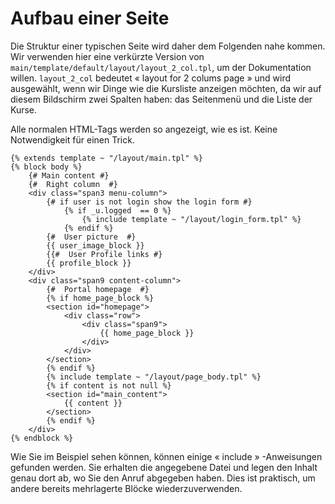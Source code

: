 
# Aufbau einer Seite

Die Struktur einer typischen Seite wird daher dem Folgenden nahe kommen. Wir verwenden hier eine verkürzte Version von `main/template/default/layout/layout_2_col.tpl`, um der Dokumentation willen. `layout_2_col` bedeutet « layout for 2 colums page » und wird ausgewählt, wenn wir Dinge wie die Kursliste anzeigen möchten, da wir auf diesem Bildschirm zwei Spalten haben: das Seitenmenü und die Liste der Kurse.

Alle normalen HTML-Tags werden so angezeigt, wie es ist. Keine Notwendigkeit für einen Trick.

```text
{% extends template ~ "/layout/main.tpl" %} 
{% block body %} 
    {# Main content #} 
    {#  Right column  #} 
    <div class="span3 menu-column"> 
        {# if user is not login show the login form #} 
            {% if _u.logged  == 0 %} 
                {% include template ~ "/layout/login_form.tpl" %} 
            {% endif %} 
        {#  User picture  #} 
        {{ user_image_block }} 
        {{#  User Profile links #} 
        {{ profile_block }} 
    </div> 
    <div class="span9 content-column"> 
        {#  Portal homepage  #} 
        {% if home_page_block %} 
        <section id="homepage"> 
            <div class="row"> 
                <div class="span9"> 
                    {{ home_page_block }} 
                </div>
            </div>
        </section>
        {% endif %}
        {% include template ~ "/layout/page_body.tpl" %} 
        {% if content is not null %} 
        <section id="main_content"> 
            {{ content }}
        </section> 
        {% endif %}
    </div>
{% endblock %}
```

Wie Sie im Beispiel sehen können, können einige « include » -Anweisungen gefunden werden. Sie erhalten die angegebene Datei und legen den Inhalt genau dort ab, wo Sie den Anruf abgegeben haben. Dies ist praktisch, um andere bereits mehrlagerte Blöcke wiederzuverwenden.